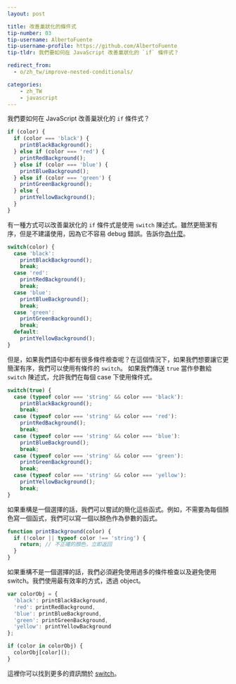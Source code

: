 ```yaml
---
layout: post

title: 改善巢狀化的條件式
tip-number: 03
tip-username: AlbertoFuente
tip-username-profile: https://github.com/AlbertoFuente
tip-tldr: 我們要如何在 JavaScript 改善巢狀化的 `if` 條件式？

redirect_from:
  - o/zh_tw/improve-nested-conditionals/

categories:
    - zh_TW
    - javascript
---
```


我們要如何在 JavaScript 改善巢狀化的 `if` 條件式？

```javascript
if (color) {
  if (color === 'black') {
    printBlackBackground();
  } else if (color === 'red') {
    printRedBackground();
  } else if (color === 'blue') {
    printBlueBackground();
  } else if (color === 'green') {
    printGreenBackground();
  } else {
    printYellowBackground();
  }
}
```

有一種方式可以改善巢狀化的 `if` 條件式是使用 `switch` 陳述式。雖然更簡潔有序，但是不建議使用，因為它不容易 debug 錯誤。告訴你[為什麼](https://toddmotto.com/deprecating-the-switch-statement-for-object-literals)。

```javascript
switch(color) {
  case 'black':
    printBlackBackground();
    break;
  case 'red':
    printRedBackground();
    break;
  case 'blue':
    printBlueBackground();
    break;
  case 'green':
    printGreenBackground();
    break;
  default:
    printYellowBackground();
}
```

但是，如果我們語句中都有很多條件檢查呢？在這個情況下，如果我們想要讓它更簡潔有序，我們可以使用有條件的 `switch`。
如果我們傳送 `true` 當作參數給 `switch` 陳述式，允許我們在每個 case 下使用條件式。

```javascript
switch(true) {
  case (typeof color === 'string' && color === 'black'):
    printBlackBackground();
    break;
  case (typeof color === 'string' && color === 'red'):
    printRedBackground();
    break;
  case (typeof color === 'string' && color === 'blue'):
    printBlueBackground();
    break;
  case (typeof color === 'string' && color === 'green'):
    printGreenBackground();
    break;
  case (typeof color === 'string' && color === 'yellow'):
    printYellowBackground();
    break;
}
```

如果重構是一個選擇的話，我們可以嘗試的簡化這些函式。例如，不需要為每個顏色寫一個函式，我們可以寫一個以顏色作為參數的函式。

```javascript
function printBackground(color) {
  if (!color || typeof color !== 'string') {
    return; // 不正確的顏色，立即返回
  }
}
```

如果重構不是一個選擇的話，我們必須避免使用過多的條件檢查以及避免使用 switch。我們使用最有效率的方式，透過 object。

```javascript
var colorObj = {
  'black': printBlackBackground,
  'red': printRedBackground,
  'blue': printBlueBackground,
  'green': printGreenBackground,
  'yellow': printYellowBackground
};

if (color in colorObj) {
  colorObj[color]();
}
```

這裡你可以找到更多的資訊關於 [switch](http://www.nicoespeon.com/en/2015/01/oop-revisited-switch-in-js/)。
